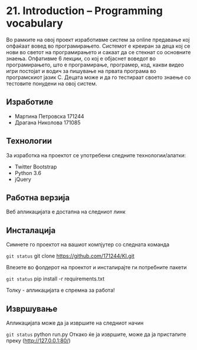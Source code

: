 # 21. Introduction – Programming vocabulary
Во рамките на овој проект изработивме систем за online предавање кој опфаќаат вовед во програмирањето. Системот е креиран за деца кој се нови во светот на програмирањето и сакаат да се стекнат со основните знаења. Опфативме 6 лекции, со кој е објаснет воведот во програмирањето, што е програмирање, програмер, код, какви видео игри постојат и водич за пишување на првата програма во програмскиот јазик C. Децата може и да го тестираат своето знаење со тестовите понудени на овој систем.

## Изработиле
- Мартина Петровска 171244
- Драгана Николова 171085

## Технологии
За изработка на проектот се употребени следните технологии/алатки:
- Twitter Bootstrap
- Python 3.6
- jQuery

## Работна верзија
Веб апликацијата е достапна на следниот линк

## Инсталација
Симнете го проектот на вашиот компјутер со следната команда

`git status` git clone https://github.com/171244/KI.git

Влезете во фолдерот на проектот и инсталирајте ги потребните пакети

`git status` pip install -r requirements.txt

Толку - апликацијата е спремна за работа!

## Извршување
Апликацијата може да ја извршите на следниот начин

`git status` python run.py
Откако ќе ја извршите, може да ја пристапите преку (http://127.0.0.1:80/)
